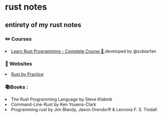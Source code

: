 <h1> rust notes </h1>
<h2> entirety of my rust notes </h2> 

<h3> ✏️ Courses </h3> <li>
<a href="https://www.youtube.com/watch?v=BpPEoZW5IiY&t=12698s"> Learn Rust Programming - Complete Course 🦀 </a>
developed by @zubiarfan <br>


<h3>🔗 Websites </h3> <li>
 <a href="https://practice.rs/">  Rust by Practice</a> </br>
<h3> 📚Books : </h2> <li>The Rust Programming Language by Steve Klabnik 
<li>Command-Line-Rust by Ken Youens-Clark
<li> Programming rust by Jim Blandy, Jason Orendorff & Leonora F. S. Tindall





